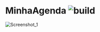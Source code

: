 # MinhaAgenda    ![build](https://github.com/raulandre/MinhaAgenda/actions/workflows/android.yml/badge.svg)     
![Screenshot_1](https://github.com/raulandre/MinhaAgenda/assets/77290622/ff303b87-4ad2-4e2c-8815-8d607b9f3af1)
